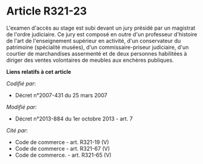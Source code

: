 # Article R321-23

L'examen d'accès au stage est subi devant un jury présidé par un magistrat de l'ordre judiciaire. Ce jury est composé en
outre d'un professeur d'histoire de l'art de l'enseignement supérieur en activité, d'un conservateur du patrimoine
(spécialité musées), d'un commissaire-priseur judiciaire, d'un courtier de marchandises assermenté et de deux personnes
habilitées à diriger des ventes volontaires de meubles aux enchères publiques.

**Liens relatifs à cet article**

_Codifié par_:

  - Décret n°2007-431 du 25 mars 2007

_Modifié par_:

  - Décret n°2013-884 du 1er octobre 2013 - art. 7

_Cité par_:

  - Code de commerce - art. R321-19 (V)
  - Code de commerce - art. R321-67 (V)
  - Code de commerce. - art. R321-65 (V)
